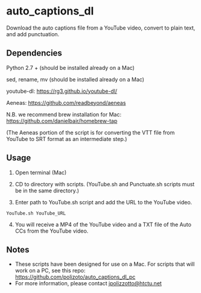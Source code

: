 # auto_captions_dl
Download the auto captions file from a YouTube video, convert to plain text, and add punctuation.

## Dependencies
Python 2.7 + (should be installed already on a Mac)

sed, rename, mv (should be installed already on a Mac)

youtube-dl: https://rg3.github.io/youtube-dl/

Aeneas: https://github.com/readbeyond/aeneas

N.B. we recommend brew installation for Mac: https://github.com/danielbair/homebrew-tap

(The Aeneas portion of the script is for converting the VTT file from YouTube to SRT format as an intermediate step.)

## Usage
1) Open terminal (Mac)

2) CD to directory with scripts. (YouTube.sh and Punctuate.sh scripts must be in the same directory.)

3) Enter path to YouTube.sh script and add the URL to the YouTube video.

`YouTube.sh YouTube_URL`

4) You will receive a MP4 of the YouTube video and a TXT file of the Auto CCs from the YouTube video.

## Notes

- These scripts have been designed for use on a Mac. For scripts that will work on a PC, see this repo: https://github.com/polizoto/auto_captions_dl_pc
- For more information, please contact jpolizzotto@htctu.net
